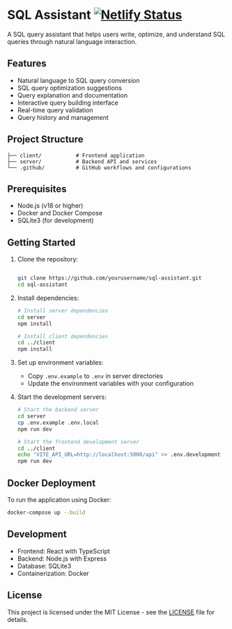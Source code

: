 # SQL Assistant [![Netlify Status](https://api.netlify.com/api/v1/badges/87f74d8b-6a28-4eb8-bd02-c051e6bd9604/deploy-status)](https://app.netlify.com/projects/sql-assistant/deploys)

A SQL query assistant that helps users write, optimize, and understand SQL queries through natural language interaction.

## Features

- Natural language to SQL query conversion
- SQL query optimization suggestions
- Query explanation and documentation
- Interactive query building interface
- Real-time query validation
- Query history and management

## Project Structure

``` sql-assistant/
├── client/           # Frontend application
├── server/           # Backend API and services
└── .github/          # GitHub workflows and configurations
```

## Prerequisites

- Node.js (v18 or higher)
- Docker and Docker Compose
- SQLite3 (for development)

## Getting Started

1. Clone the repository:

   ``` bash

   git clone https://github.com/yourusername/sql-assistant.git
   cd sql-assistant
   ```

2. Install dependencies:

   ``` bash
   # Install server dependencies
   cd server
   npm install

   # Install client dependencies
   cd ../client
   npm install
   ```

3. Set up environment variables:
   - Copy `.env.example` to `.env` in server directories
   - Update the environment variables with your configuration

4. Start the development servers:

   ``` bash
   # Start the backend server
   cd server
   cp .env.example .env.local
   npm run dev

   # Start the frontend development server
   cd ../client
   echo "VITE_API_URL=http://localhost:5000/api" >> .env.development
   npm run dev
   ```

## Docker Deployment

To run the application using Docker:

```bash
docker-compose up --build
```

## Development

- Frontend: React with TypeScript
- Backend: Node.js with Express
- Database: SQLite3
- Containerization: Docker

## License

This project is licensed under the MIT License - see the [LICENSE](LICENSE) file for details.

